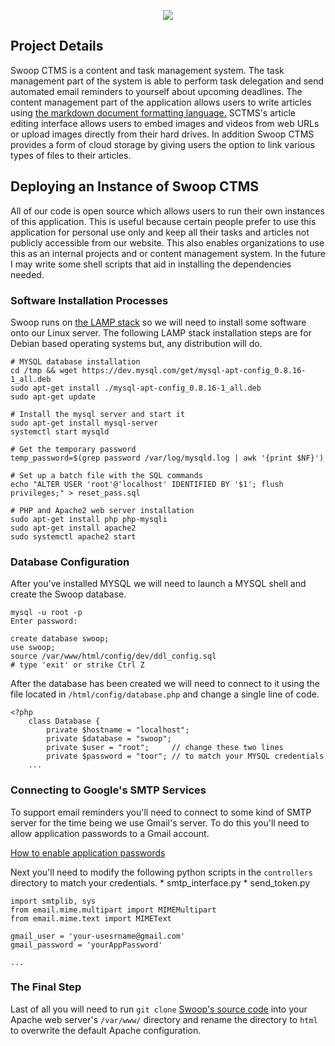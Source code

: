 <p align="center">
  <img src="https://raw.githubusercontent.com/ColinSather/Swoop.Team/master/static/sctms.png">
</p>

## Project Details
Swoop CTMS is a content and task management system. The task management part of the system is able to perform task delegation and send automated email reminders to yourself about upcoming deadlines. The content management part of the application allows users to write articles using [the markdown document formatting language.](https://www.markdownguide.org/cheat-sheet/) SCTMS's article editing interface allows users to embed images and videos from web URLs or upload images directly from their hard drives. In addition Swoop CTMS provides a form of cloud storage by giving users the option to link various types of files to their articles.

## Deploying an Instance of Swoop CTMS
All of our code is open source which allows users to run their own instances of this application. This is useful because certain people prefer to use this application for personal use only and keep all their tasks and articles not publicly accessible from our website. This also enables organizations to use this as an internal projects and or content management system. In the future I may write some shell scripts that aid in installing the dependencies needed.

### Software Installation Processes
Swoop runs on [the LAMP stack](https://en.wikipedia.org/wiki/LAMP_%28software_bundle%29) so we will need to install some software onto our Linux server. The following LAMP stack installation steps are for Debian based operating systems but, any distribution will do.
```
# MYSQL database installation
cd /tmp && wget https://dev.mysql.com/get/mysql-apt-config_0.8.16-1_all.deb
sudo apt-get install ./mysql-apt-config_0.8.16-1_all.deb
sudo apt-get update

# Install the mysql server and start it
sudo apt-get install mysql-server
systemctl start mysqld

# Get the temporary password
temp_password=$(grep password /var/log/mysqld.log | awk '{print $NF}')

# Set up a batch file with the SQL commands
echo "ALTER USER 'root'@'localhost' IDENTIFIED BY '$1'; flush privileges;" > reset_pass.sql

# PHP and Apache2 web server installation
sudo apt-get install php php-mysqli
sudo apt-get install apache2
sudo systemctl apache2 start
```

### Database Configuration
After you've installed MYSQL we will need to launch a MYSQL shell and create the Swoop database.
```
mysql -u root -p
Enter password: 

create database swoop;
use swoop;
source /var/www/html/config/dev/ddl_config.sql
# type 'exit' or strike Ctrl Z
```
After the database has been created we will need to connect to it using the file located in `/html/config/database.php` and change a single line of code.

```
<?php
    class Database {
        private $hostname = "localhost";
        private $database = "swoop";
        private $user = "root";     // change these two lines
        private $password = "toor"; // to match your MYSQL credentials
    ...
```

### Connecting to Google's SMTP Services
To support email reminders you'll need to connect to some kind of SMTP server for the time being we use Gmail's server. To do this you'll need to allow application passwords to a Gmail account. 

[How to enable application passwords](google.com)

Next you'll need to modify the following python scripts in the `controllers` directory to match your credentials.
	* smtp_interface.py
	* send_token.py 
```
import smtplib, sys
from email.mime.multipart import MIMEMultipart
from email.mime.text import MIMEText

gmail_user = 'your-usesrname@gmail.com'
gmail_password = 'yourAppPassword'

...
```

### The Final Step
Last of all you will need to run `git clone` [Swoop's source code](https://github.com/ColinSather/Swoop.Team) into your Apache web server's `/var/www/` directory and rename the directory to `html` to overwrite the default Apache configuration.

